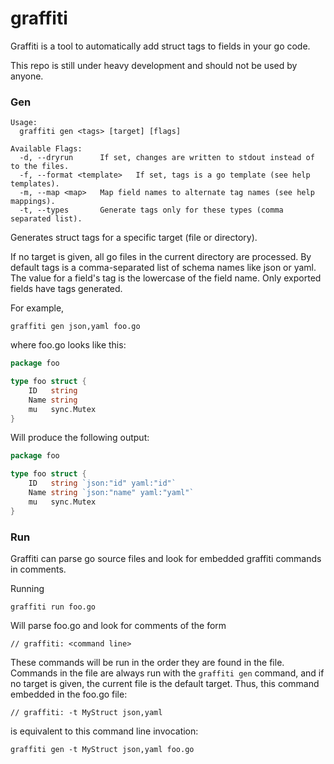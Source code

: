 graffiti
========

Graffiti is a tool to automatically add struct tags to fields in your go code.

This repo is still under heavy development and should not be used by anyone.

### Gen

```
Usage: 
  graffiti gen <tags> [target] [flags]

Available Flags:
  -d, --dryrun		If set, changes are written to stdout instead of to the files.
  -f, --format <template>	If set, tags is a go template (see help templates).
  -m, --map	<map>	Map field names to alternate tag names (see help mappings).
  -t, --types		Generate tags only for these types (comma separated list).
```

Generates struct tags for a specific target (file or directory).

If no target is given, all go files in the current directory are processed. By
default tags is a comma-separated list of schema names like json or yaml. The
value for a field's tag is the lowercase of the field name. Only exported fields
have tags generated. 

For example, 

`graffiti gen json,yaml foo.go`

where foo.go looks like this:

```go
package foo

type foo struct {
	ID   string
	Name string
	mu   sync.Mutex
}
```

Will produce the following output:

```go
package foo

type foo struct {
	ID   string `json:"id" yaml:"id"`
	Name string `json:"name" yaml:"yaml"`
	mu   sync.Mutex
}
```

### Run

Graffiti can parse go source files and look for embedded graffiti commands in comments.  

Running 

	graffiti run foo.go

Will parse foo.go and look for comments of the form 

	// graffiti: <command line>

These commands will be run in the order they are found in the file.  Commands in the file are always run with the `graffiti gen` command, and if no target is given, the current file is the default target. Thus, this command embedded in the foo.go file:

	// graffiti: -t MyStruct json,yaml

is equivalent to this command line invocation:

	graffiti gen -t MyStruct json,yaml foo.go

